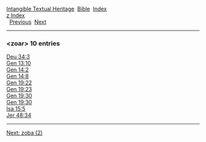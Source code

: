 [Intangible Textual Heritage](../../index)  [Bible](../index) 
[Index](index)   
[z Index](_z_)  
  [Previous](c12829)  [Next](c12831) 

------------------------------------------------------------------------

### &lt;zoar&gt; 10 entries

[Deu 34:3](../kjv/deu034.htm#003)  
[Gen 13:10](../kjv/gen013.htm#010)  
[Gen 14:2](../kjv/gen014.htm#002)  
[Gen 14:8](../kjv/gen014.htm#008)  
[Gen 19:22](../kjv/gen019.htm#022)  
[Gen 19:23](../kjv/gen019.htm#023)  
[Gen 19:30](../kjv/gen019.htm#030)  
[Gen 19:30](../kjv/gen019.htm#030)  
[Isa 15:5](../kjv/isa015.htm#005)  
[Jer 48:34](../kjv/jer048.htm#034)  

------------------------------------------------------------------------

[Next: zoba (2)](c12831)
